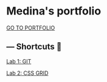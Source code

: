 # Medina's portfolio
[GO TO PORTFOLIO](https://github.com/madoska/2imd-webtech3-portfolio)

## — Shortcuts 🚀
[Lab 1: GIT](https://github.com/madoska/2imd-webtech3-portfolio/tree/master/LAB1-GIT)

[Lab 2: CSS GRID](https://github.com/madoska/2imd-webtech3-portfolio/tree/master/LAB2-CSS_GRID)